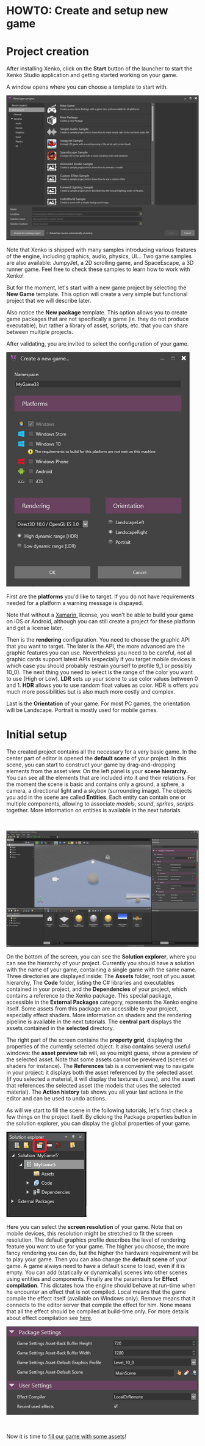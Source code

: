 # HOWTO: Create and setup new game

# Project creation

After installing Xenko, click on the **Start** button of the launcher to start the Xenko Studio application and getting started working on your game.

A window opens where you can choose a template to start with.

![images/howto-create-and-setup-new-game-1.png](images/howto-create-and-setup-new-game-1.png) 

Note that Xenko is shipped with many samples introducing various features of the engine, including graphics, audio, physics, UI... Two game samples are also available: JumpyJet, a 2D scrolling game, and SpaceEscape, a 3D runner game. Feel free to check these samples to learn how to work with Xenko!

But for the moment, let's start with a new game project by selecting the **New Game** template. This option will create a very simple but functional project that we will describe later.

Also notice the **New package** template. This option allows you to create game packages that are not specifically a game (ie. they do not produce executable), but rather a library of asset, scripts, etc. that you can share between multiple projects.

After validating, you are invited to select the configuration of your game.

![images/howto-create-and-setup-new-game-2.png](images/howto-create-and-setup-new-game-2.png) 

First are the **platforms** you'd like to target. If you do not have requirements needed for a platform a warning message is dispayed.

Note that without a [Xamarin ](https://xamarin.com/platform) license, you won't be able to build your game on iOS or Android, although you can still create a project for these platform and get a license later.

Then is the **rendering** configuration. You need to choose the graphic API that you want to target. The later is the API, the more advanced are the graphic features you can use. Nevertheless you need to be careful, not all graphic cards support latest APIs (especially if you target mobile devices is which case you should probably restrain yourself to profile 9_1 or possibly 10_0). The next thing you need to select is the range of the color you want to use (High or Low). **LDR** sets up your scene to use color values between 0 and 1. **HDR** allows you to use random float values as color. HDR is offers you much more possibilities but is also much more costly and complex.

Last is the **Orientation** of your game. For most PC games, the orientation will be Landscape. Portrait is mostly used for mobile games.

# Initial setup

The created project contains all the necessary for a very basic game. In the center part of editor is opened the **default scene** of your project. In this scene, you can start to construct your game by drag-and-dropping elements from the asset view. On the left panel is your **scene hierarchy.** You can see all the elements that are included into it and their relations. For the moment the scene is basic and contains only a ground, a sphere, a camera, a directional light and a skybox (surrounding image). The objects you add in the scene are called **Entities**. Each entity can contain one or multiple components, allowing to associate *models*, *sound*, *sprites*, *scripts* together. More information on entities is available in the next tutorials.

 

![images/howto-create-and-setup-new-game-3.png](images/howto-create-and-setup-new-game-3.png) 

On the bottom of the screen, you can see the **Solution explorer**, where you can see the hierarchy of your project. Currently you should have a solution with the name of your game, containing a single game with the same name. Three directories are displayed inside: The **Assets** folder, root of you asset hierarchy, The **Code** folder, listing the C# libraries and executables contained in your project, and the **Dependencies** of your project, which contains a reference to the Xenko package. This special package, accessible in the **External Packages** category, represents the Xenko engine itself. Some assets from this package are accessible to your project, especially effect shaders. More information on shaders and the rendering pipeline is available in the next tutorials. The **central part** displays the assets contained in the **selected** directory.

The right part of the screen contains the **property grid**, displaying the properties of the currently selected object. It also contains several useful windows: the **asset preview** tab will, as you might guess, show a preview of the selected asset. Note that some assets cannot be previewed (scenes or shaders for instance). The **References** tab is a convenient way to navigate in your project: it displays both the asset referenced by the selected asset (if you selected a material, it will display the textures it uses), and the asset that references the selected asset (the models that uses the selected material). The **Action history** tab shows you all your last actions in the editor and can be used to undo actions.

As will we start to fill the scene in the following tutorials, let's first check a few things on the project itself. By clicking the Package properties button in the solution explorer, you can display the global properties of your game.

![images/howto-create-and-setup-new-game-4.png](images/howto-create-and-setup-new-game-4.png) 

Here you can select the **screen resolution** of your game. Note that on mobile devices, this resolution might be stretched to fit the screen resolution. The default graphics profile describes the level of rendering feature you want to use for your game. The higher you choose, the more fancy rendering you can do, but the higher the hardware requirement will be to play your game. Then you can also change the **default scene** of your game. A game always need to have a default scene to load, even if it is empty. You can add (statically or dynamically) scenes into other scenes using entities and components. Finally are the parameters for **Effect compilation**. This dictates how the engine should behave at run-time when he encounter an effect that is not compiled. Local means that the game compile the effect itself (available on Windows only). Remove means that it connects to the editor server that compile the effect for him. None means that all the effect should be compiled at build-time only. For more details about effect compilation see [here](howto-generate-effects-on-mobile-devices.md).

![images/howto-create-and-setup-new-game-5.png](images/howto-create-and-setup-new-game-5.png) 

 

Now it is time to [fill our game with some assets](howto-create-or-import-asset-data.md)!

 

 

